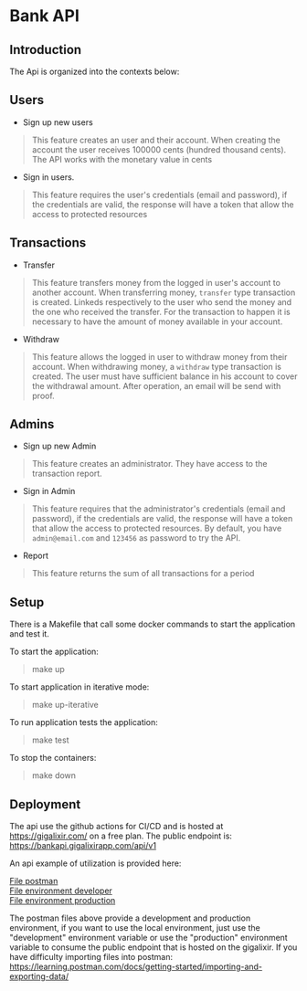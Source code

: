 # Bank API

## Introduction

The Api is organized into the contexts below:

## Users

- Sign up new users
> This feature creates an user and their account. When creating the account the user receives 100000 cents (hundred thousand cents). The API works with the monetary value in cents
- Sign in users.
> This feature requires the user's credentials (email and password), if the credentials are valid, the response will have a token that allow the access to protected resources


## Transactions

- Transfer
> This feature transfers money from the logged in user's account to another account. When transferring money, `transfer` type transaction is created. Linkeds respectively to the user who send the money and the one who received the transfer. For the transaction to happen it is necessary to have the amount of money available in your account.
- Withdraw
> This feature allows the logged in user to withdraw money from their account. When withdrawing money, a `withdraw` type transaction is created. The user must have sufficient balance in his account to cover the withdrawal amount. After operation, an email will be send with proof.


## Admins

- Sign up new Admin
> This feature creates an administrator. They have access to the transaction report.
- Sign in Admin
> This feature requires that the administrator's credentials (email and password), if the credentials are valid, the response will have a token that allow the access to protected resources.
By default, you have `admin@email.com` and `123456` as password to try the API.
- Report
> This feature returns the sum of all transactions for a period

## Setup

There is a Makefile that call some docker commands to start the application and test it.

To start the application: 
> make up

To start application in iterative mode:
> make up-iterative

To run application tests the application:
> make test

To stop the containers:
> make down

## Deployment

The api use the github actions for CI/CD and is hosted at https://gigalixir.com/ on a free plan.
The public endpoint is: https://bankapi.gigalixirapp.com/api/v1

An api example of utilization is provided here:

[File postman](https://github.com/tarcisiooliveira/Bank-Api/blob/master/Postman)\
[File environment developer](https://github.com/tarcisiooliveira/Bank-Api/blob/master/postman/development.enviroment.json)\
[File environment production](https://github.com/tarcisiooliveira/Bank-Api/blob/master/postman/production.environment.json)

The postman files above provide a development and production environment, if you want to use the local environment, just use the "development" environment variable or use the "production" environment variable to consume the public endpoint that is hosted on the gigalixir. If you have difficulty importing files into postman: https://learning.postman.com/docs/getting-started/importing-and-exporting-data/
